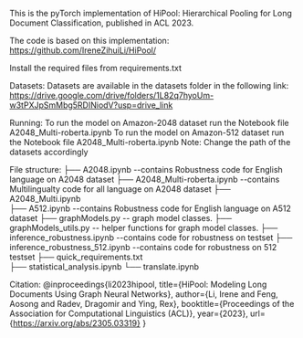 This is the pyTorch implementation of HiPool: Hierarchical Pooling for Long Document Classification, published in ACL 2023.

The code is based on this implementation: https://github.com/IreneZihuiLi/HiPool/

Install the required files from requirements.txt

Datasets:
Datasets are available in the datasets folder in the following link:
https://drive.google.com/drive/folders/1L82q7hyoUm-w3tPXJpSmMbg5RDINiodV?usp=drive_link


Running:
To run the model on Amazon-2048 dataset run the Notebook file A2048_Multi-roberta.ipynb
To run the model on Amazon-512 dataset run the Notebook file A2048_Multi-roberta.ipynb
Note: Change the path of the datasets accordingly

File structure:
├── A2048.ipynb                    --contains Robustness code for English language on A2048 dataset
├── A2048_Multi-roberta.ipynb      --contains Multilingualty code for all language on A2048 dataset
├── A2048_Multi.ipynb              
├── A512.ipynb                      --contains Robustness code for English language on A512 dataset
├── graphModels.py                  -- graph model classes.
├── graphModels_utils.py            -- helper functions for graph model classes.
├── inference_robustness.ipynb      --contains code for robustness on testset
├── inference_robustness_512.ipynb  --contains code for robustness on 512 testset
├── quick_requirements.txt          
├── statistical_analysis.ipynb
└── translate.ipynb

Citation:
@inproceedings{li2023hipool,
  title={HiPool: Modeling Long Documents Using Graph Neural Networks},
  author={Li, Irene and Feng, Aosong and Radev, Dragomir and Ying, Rex},
  booktitle={Proceedings of the Association for Computational Linguistics (ACL)},
  year={2023},
  url={https://arxiv.org/abs/2305.03319}
}

